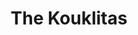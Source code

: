 ---
title: "The Kouklitas"
description: "A boutique showroom for a line of couture fashion rag dolls created by artist Andrew Yang."
date_off: "2016-05-30T18:05:00-07:00"
website: "http://kouklitas.com/"
featured: false
gallery: 
- 
  url: "/assets/images/the-kouklitas.jpg"
  caption: null
tags: "art"
---